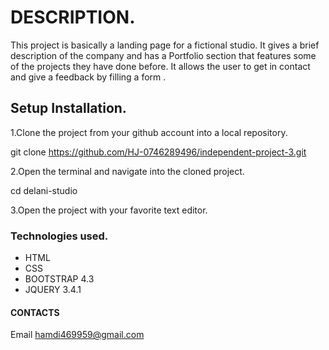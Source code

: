 # DESCRIPTION.

This project is basically a landing page for a fictional studio.
It gives a brief description of the company and has a Portfolio section that features some of the projects they have done before. It allows the user to get in contact and give a feedback by filling a form .

## Setup Installation.

1.Clone the project from your github account into a local repository.

git clone https://github.com/HJ-0746289496/independent-project-3.git

2.Open the terminal and navigate into the cloned project.

cd delani-studio

3.Open the project with your favorite text editor.

### Technologies used.
 
* HTML
* CSS
* BOOTSTRAP 4.3
* JQUERY 3.4.1

#### CONTACTS

Email hamdi469959@gmail.com
    

